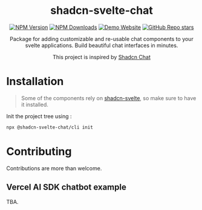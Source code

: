 <h1 align="center">shadcn-svelte-chat</h1>
<div align="center">

[![NPM Version](https://img.shields.io/npm/v/@shadcn-svelte-chat/cli
)](https://www.npmjs.com/package/@shadcn-svelte-chat/cli)
[![NPM Downloads](https://img.shields.io/npm/dw/@shadcn-svelte-chat/cli)](https://www.npmjs.com/package/@shadcn-svelte-chat/cli)
[![Demo Website](https://img.shields.io/website?url=https%3A%2F%2Fshadcn-svelte-chat.vercel.app%2F)](https://shadcn-svelte-chat.vercel.app/)
[![GitHub Repo stars](https://img.shields.io/github/stars/cliffordkleinsr/shadcn-svelte-chat)](https://github.com/cliffordkleinsr/shadcn-svelte-chat)

</div>
<p align="center">Package for adding customizable and re-usable chat components to your svelte applications. Build beautiful chat interfaces in minutes.</p> <p align="center">This project is inspired by <a href="https://github.com/jakobhoeg/shadcn-chat/">Shadcn Chat</a></p>

# Installation


> Some of the components rely on [shadcn-svelte](https://next.shadcn-svelte.com/), so make sure to have it installed.

Init the project tree using :

```bash
npx @shadcn-svelte-chat/cli init
```
# Contributing

Contributions are more than welcome.

## Vercel AI SDK chatbot example
TBA.